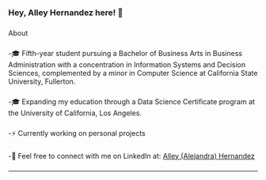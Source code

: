 ### Hey, Alley Hernandez here! :wave:

###
About
###
-🎓 Fifth-year student pursuing a Bachelor of Business Arts in Business Administration with a concentration in Information Systems and Decision Sciences, complemented by a minor in Computer Science at California State University, Fullerton.
###
-🎓 Expanding my education through a Data Science Certificate program at the University of California, Los Angeles.
###
-⚡️ Currently working on personal projects
###
-💭 Feel free to connect with me on LinkedIn at: [Alley (Alejandra) Hernandez](https://www.linkedin.com/in/alleyhernandez/)
###

---


<!--
**alleyhernandez/alleyhernandez** is a ✨ _special_ ✨ repository because its `README.md` (this file) appears on your GitHub profile.



-->
